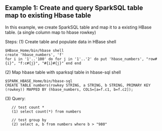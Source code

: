## Example 1: Create and query SparkSQL table map to existing Hbase table
In this example, we create SparkSQL table and map it to a existing HBase table. (a single column map to hbase rowkey)

Steps:
(1) Create table and populate data in HBase shell
```
$HBase_Home/bin/hbase shell
create 'hbase_numbers', 'f'
for i in '1'..'100' do for j in '1'..'2' do put 'hbase_numbers', "row#{i}", "f:c#{j}", "#{i}#{j}" end end
```   

(2) Map hbase table with sparksql table in hbase-sql shell
```
$SPARK_HBASE_Home/bin/hbase-sql
CREATE TABLE numbers(rowkey STRING, a STRING, b STRING, PRIMARY KEY (rowkey)) MAPPED BY (hbase_numbers, COLS=[a=f.c1, b=f.c2]);
```

(3) Query:
```
   // test count *
   (1) select count(*) from numbers

   // test group by
   (2) select a, b from numbers where b > "980"
```
